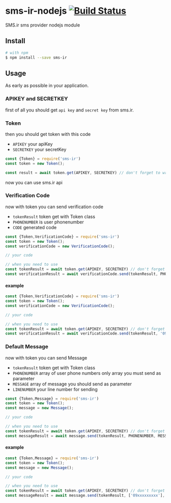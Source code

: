 # sms-ir-nodejs [![Build Status](https://travis-ci.org/AminTaghikhani/sms-ir-nodejs.svg?branch=master)](https://travis-ci.org/AminTaghikhani/sms-ir-nodejs)
SMS.ir sms provider nodejs module

## Install

```bash
# with npm
$ npm install --save sms-ir
```

## Usage
As early as possible in your application.

### APIKEY and SECRETKEY
first of all you should get `api key` and `secret key` from sms.ir.

### Token
then you should get token with this code

- `APIKEY` your apiKey
- `SECRETKEY` your secretKey

```javascript
const {Token} = require('sms-ir')
const token = new Token();

const result = await token.get(APIKEY, SECRETKEY) // don't forget to write await
```
now you can use sms.ir api

### Verification Code
now with token you can send verification code

- `tokenResult` token get with Token class
- `PHONENUMBER` is user phonenumber
- `CODE` generated code

```javascript
const {Token,VerificationCode} = require('sms-ir')
const token = new Token();
const verificationCode = new VerificationCode();

// your code

// when you need to use
const tokenResult = await token.get(APIKEY, SECRETKEY) // don't forget to write await
const verificationResult = await verificationCode.send(tokenResult, PHONENUMBER, CODE) // don't forget to write await
```

#### example

```javascript
const {Token,VerificationCode} = require('sms-ir')
const token = new Token();
const verificationCode = new VerificationCode();

// your code

// when you need to use
const tokenResult = await token.get(APIKEY, SECRETKEY) // don't forget to write await
const verificationResult = await verificationCode.send(tokenResult, '09xxxxxxxxx', 12345) // don't forget to write await
```

### Default Message

now with token you can send Message

- `tokenResult` token get with Token class
- `PHONENUMBER` array of user phone numbers only array you must send as parameter
- `MESSAGE` array of message you should send as parameter
- `LINENUMBER` your line number for sending 

```javascript
const {Token,Message} = require('sms-ir')
const token = new Token();
const message = new Message();

// your code

// when you need to use
const tokenResult = await token.get(APIKEY, SECRETKEY) // don't forget to write await
const messageResult = await message.send(tokenResult, PHONENUMBER, MESSAGE, LINENUMBER) // don't forget to write await
```

#### example

```javascript
const {Token,Message} = require('sms-ir')
const token = new Token();
const message = new Message();

// your code

// when you need to use
const tokenResult = await token.get(APIKEY, SECRETKEY) // don't forget to write await
const messageResult = await message.send(tokenResult, ['09xxxxxxxxx'], ['message'], 'xxxxxxxxxxxxx') // don't forget to write await
```